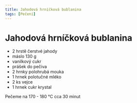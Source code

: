 ```yaml
---
title: Jahodová hrníčková bublanina
tags: [Pečení]
---
```


# Jahodová hrníčková bublanina

* 2 hrstě čerstvé jahody
* máslo 130 g
* vanilkový cukr
* prášek do pečiva
* 2 hrnky polohrubá mouka
* 1 hrnek polotučné mléko
* 2 ks vejce
* 1 hrnek cukr krystal

Pečeme na 170 - 180 °C cca 30 minut